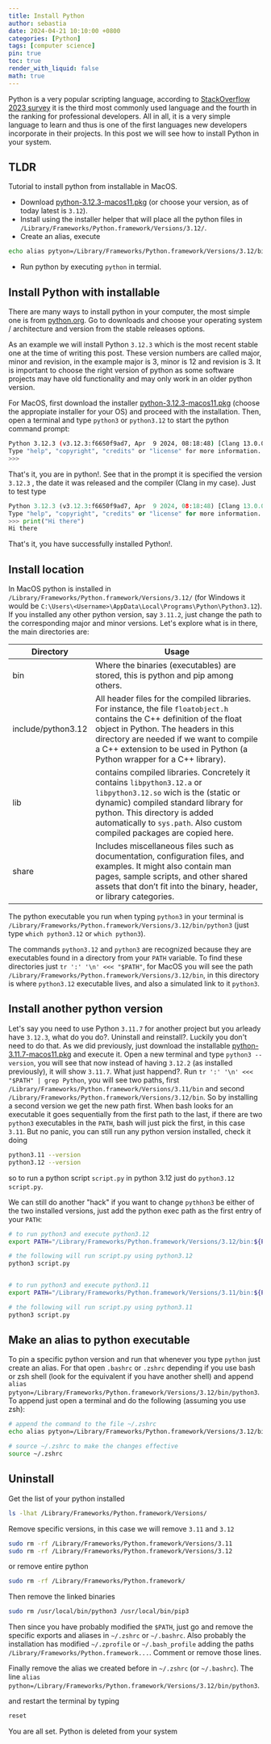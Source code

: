 ```yaml
---
title: Install Python
author: sebastia
date: 2024-04-21 10:10:00 +0800
categories: [Python]
tags: [computer science]
pin: true
toc: true
render_with_liquid: false
math: true
---
```


Python is a very popular scripting language, according to [StackOverflow 2023 survey](https://survey.stackoverflow.co/2023/) it is the third most commonly used language and the fourth in the ranking for professional developers. All in all, it is a very simple language to learn and thus is one of the first languages new developers incorporate in their projects. In this post we will see how to install Python in your system.

<!-- 
## Why Python?

Python is 

* Easy to learn: Python's simple and readable syntax makes it easy to learn for beginners.
* Easy to use: Python's minimalist approach allows developers to focus on problem-solving rather than complex syntax.
* Extensive standard library: Python's standard library provides a wide range of modules and packages that can be readily used in projects, reducing development time.
* Extensive open source library: The comunity has built and maintained projects for web, backend, scientific computing, data science, computer science... so that you don't need to build yourself.
* Large comunity and suport: Many users mean there is probably someone else with the same coding problem you are facing.
* Integration with other languages: Python can be easily integrated with other languages like C++ for better performance.
* Cross platform: Easy to run and deploy in different operating systems and computer architectures.

The huge standard library and packages and the ease for fast prototiping makes Python a great programming language in many jobs, specially for data sicence and machine learning. However, Python is not the best for every kind of task you may encounter in your programming job, the main cons are:

* Performance: It can be very slow compared to compiled languages like C++, as much as 10X slower.
* Higher memory consumption compared to other languages like C++ or Go
* Runtime Errors: Since python is interpreted, the only errors we will get are at runtime. In compiled languages we can catch many errors at compile-link time. -->

## TLDR

Tutorial to install python from installable in MacOS. 

* Download [python-3.12.3-macos11.pkg](https://www.python.org/ftp/python/3.12.3/python-3.12.3-macos11.pkg) (or choose your version, as of today latest is `3.12`). 
* Install using the installer helper that will place all the python files in `/Library/Frameworks/Python.framework/Versions/3.12/`.
* Create an alias, execute
```bash
echo alias pytyon=/Library/Frameworks/Python.framework/Versions/3.12/bin/python3 >> ~/.zshrc
```
* Run python by executing `python` in termial.

## Install Python with installable

There are many ways to install python in your computer, the most simple one is from [python.org](https://www.python.org/). Go to downloads and choose your operating system / architecture and version from the stable releases options.

As an example we will install Python `3.12.3` which is the most recent stable one at the time of writing this post. These version numbers are called major, minor and revision, in the example major is 3, minor is 12 and revision is 3. It is important to choose the right version of python as some software projects may have old functionality and may only work in an older python version.

For MacOS, first download the installer [python-3.12.3-macos11.pkg](https://www.python.org/ftp/python/3.12.3/python-3.12.3-macos11.pkg) (choose the appropiate installer for your OS) and proceed with the installation. Then, open a terminal and type `python3` or `python3.12` to start the python command prompt:

```bash
Python 3.12.3 (v3.12.3:f6650f9ad7, Apr  9 2024, 08:18:48) [Clang 13.0.0 (clang-1300.0.29.30)] on darwin
Type "help", "copyright", "credits" or "license" for more information.
>>>
```

That's it, you are in python!. See that in the prompt it is specified the version `3.12.3` , the date it was released and the compiler (Clang in my case). Just to test type

```python
Python 3.12.3 (v3.12.3:f6650f9ad7, Apr  9 2024, 08:18:48) [Clang 13.0.0 (clang-1300.0.29.30)] on darwin
Type "help", "copyright", "credits" or "license" for more information.
>>> print("Hi there")
Hi there
```
That's it, you have successfully installed Python!.

## Install location

In MacOS python is installed in `/Library/Frameworks/Python.framework/Versions/3.12/` (for Windows it would be `C:\Users\<Username>\AppData\Local\Programs\Python\Python3.12`). If you installed any other python version, say `3.11.2`, just change the path to the corresponding major and minor versions. Let's explore what is in there, the main directories are:

<!-- * `bin` : Where the binaries (executables) are stored, this is python and pip among others.
* `include/python3.12`: All header files for the compiled libraries. For instance, the file `floatobject.h ` contains the C++ definition of the float object in Python. The headers in this directory are needed if we want to compile a C++ extension to be used in Python (a Python wrapper for a C++ library).
* `lib`: contains compiled libraries. Concretely it contains `libpython3.12.a` or `libpython3.12.so` wich is the (static or dynamic) compiled standard library for python. This directory is added automatically to `sys.path` . Also custom compiled packages are copied here.
* `share`: Includes miscellaneous files such as documentation, configuration files, and examples. It might also contain man pages, sample scripts, and other shared assets that don’t fit into the binary, header, or library categories.
 -->

| Directory          | Usage                                                                                                                                                                                                                                                                                     |
|--------------------|-------------------------------------------------------------------------------------------------------------------------------------------------------------------------------------------------------------------------------------------------------------------------------------------|
| bin                | Where the binaries (executables) are stored, this is python and pip among others.                                                                                                                                                                                                         |
| include/python3.12 | All header files for the compiled libraries. For instance, the file `floatobject.h ` contains the C++ definition of the float object in Python. The headers in this directory are needed if we want to compile a C++ extension to be used in Python (a Python wrapper for a C++ library). |
| lib                | contains compiled libraries. Concretely it contains `libpython3.12.a` or  `libpython3.12.so` wich is the (static or dynamic) compiled standard library for python. This directory is added automatically to `sys.path`. Also custom compiled packages are copied here.                    |
| share              | Includes miscellaneous files such as documentation, configuration files, and examples. It might also contain man pages, sample scripts, and other shared assets that don’t fit into the binary, header, or library categories.                                                            |

The python executable you run when typing `python3` in your terminal is `/Library/Frameworks/Python.framework/Versions/3.12/bin/python3` (just type `which python3.12` or `which python3`).

The commands `python3.12` and `python3` are recognized because they are executables found in a directory from your `PATH` variable. To find these directories just `tr ':' '\n' <<< "$PATH"`, for MacOS you will see the path `/Library/Frameworks/Python.framework/Versions/3.12/bin`, in this directory is where `python3.12` executable lives, and also a simulated link to it `python3`.


## Install another python version

Let's say you need to use Python `3.11.7` for another project but you arleady have `3.12.3`, what do you do?. Uninstall and reinstall?. Luckily you don't need to do that. As we did previously, just download the installable [python-3.11.7-macos11.pkg](https://www.python.org/ftp/python/3.11.7/python-3.11.7-macos11.pkg) and execute it. Open a new terminal and type `python3 --version`, you will see that now instead of having `3.12.2` (as installed previously), it will show `3.11.7`. What just happend?. Run `tr ':' '\n' <<< "$PATH" | grep Python`, you will see two paths, first `/Library/Frameworks/Python.framework/Versions/3.11/bin` and second `/Library/Frameworks/Python.framework/Versions/3.12/bin`. So by installing a second version we get the new path first. When bash looks for an executable it goes sequentially from the first path to the last, if there are two `python3` executables in the `PATH`, bash will just pick the first, in this case `3.11`. But no panic, you can still run any python version installed, check it doing

```bash
python3.11 --version
python3.12 --version
```
so to run a python script `script.py` in python 3.12 just do `python3.12 script.py`.

We can still do another "hack" if you want to change `pythhon3` be either of the two installed versions, just add the python exec path as the first entry of your `PATH`:

```bash
# to run python3 and execute python3.12
export PATH="/Library/Frameworks/Python.framework/Versions/3.12/bin:${PATH}"

# the following will run script.py using python3.12
python3 script.py 


# to run python3 and execute python3.11
export PATH="/Library/Frameworks/Python.framework/Versions/3.11/bin:${PATH}"

# the following will run script.py using python3.11
python3 script.py 
```

## Make an alias to python executable

To pin a specific python version and run that whenever you type `python` just create an alias. For that open `.bashrc` or `.zshrc` depending if you use bash or zsh shell (look for the equivalent if you have another shell) and append `alias pytyon=/Library/Frameworks/Python.framework/Versions/3.12/bin/python3`. To append just open a terminal and do the following (assuming you use zsh):

```bash
# append the command to the file ~/.zshrc
echo alias pytyon=/Library/Frameworks/Python.framework/Versions/3.12/bin/python3 >> ~/.zshrc

# source ~/.zshrc to make the changes effective
source ~/.zshrc
```

## Uninstall

Get the list of your python installed

```bash
ls -lhat /Library/Frameworks/Python.framework/Versions/  
```

Remove specific versions, in this case we will remove `3.11` and `3.12`
```bash
sudo rm -rf /Library/Frameworks/Python.framework/Versions/3.11
sudo rm -rf /Library/Frameworks/Python.framework/Versions/3.12
```

or remove entire python

```bash
sudo rm -rf /Library/Frameworks/Python.framework/
```

Then remove the linked binaries

```bash
sudo rm /usr/local/bin/python3 /usr/local/bin/pip3
```

Then since you have probably modified the `$PATH`, just go and remove the specific exports and aliases in `~/.zshrc` or `~/.bashrc`. Also probably the installation has modified `~/.zprofile` or `~/.bash_profile` adding the paths `/Library/Frameworks/Python.framework...`. Comment or remove those lines. 

Finally remove the alias we created before in `~/.zshrc` (or `~/.bashrc`). The line `alias python=/Library/Frameworks/Python.framework/Versions/3.12/bin/python3`.

and restart the terminal by typing

```bash
reset
```

You are all set. Python is deleted from your system


<!-- 

## Install Python from source

There is the possibility of installing Python in a custom directory. Let's say we wish to have several python versions in the directory `~/.python_versions`, let's install Python `3.12.3` there:

```bash

# set a convenient variable for the version
PYTHON_VERSION=3.12.3

# create an installation directory
mkdir -p ~/.python_versions/${PYTHON_VERSION}

# download python tar.gz file
wget https://www.python.org/ftp/python/${PYTHON_VERSION}/Python-${PYTHON_VERSION}.tgz

# untar and drive to the new directory
tar -xzf Python-${PYTHON_VERSION}.tgz
cd Python-${PYTHON_VERSION}

# configure to install in the desired directory
./configure --prefix=${HOME}/.python_versions/${PYTHON_VERSION} --enable-optimizations

# compile the code in 8 parallel processes (to run faster)
make -j8

# install
sudo make altinstall
```

Now you got python installed at the specified directory. To open a prompt just run:

```bash
~/.python_versions/3.12.3/bin/python3.12
```

Unfortunatelly the directory `~/.python_versions/3.12.3/bin/` is not in the `PATH` we can create a symlink for the exec

```bash
ln -s ${HOME}/.python_versions/3.12.3/bin/python3.12 /usr/local/bin/python3.12
```

Then, whenever you type `python3.12` on your terminal, it will direct you to that python installation. -->
<!-- 
## Versions

As you can imagine Python evolves over time and there are things that change, for instance in Python 3.8 it was introduced the walrus operator (`:=`), prior versions of python do not have this operaror so if you write a program having a single line with the walrus operator and use  aversion of python `<3.8` the program will fail at execution time. To keep track of all changes in python you can refer to the [Python Enhancement Program (a.k.a PEP)](https://peps.python.org/).

Different projects need for different python versions so in the same system we may want to have Python `3.12`, `3.11`, `3.7`... Can we have all these at the same time in the system?. Yes, just install new versions following the instructions on the previous section changing the version `PYTHON_VERSION` to the desired one. However this is cumbersome and not easy to maintain. In a following post I will show how to manage python versions using [pyenv](https://github.com/pyenv/pyenv).

## Structure of installation

Python is not only an executable, let's inspect the directories of the installation. If we take the custom installation the directory we created would be `${HOME}/.python_versions/3.12.3/`:

```bash
tree ${HOME}/.python_versions/3.12.3/ -L 1
```
We see four directories:  -->


<!-- 


to print "Hi There" in terminal. If you want to use `python` instead of `python3`, just create an alias. 

```bash
# if your shell is zsh
echo "alias python='python3'" >> ~/.zshrc
source ~/.zshrc

# if your shell is bash
echo "alias python='python3'" >> ~/.bashrc
source ~/.bashrc
``` -->